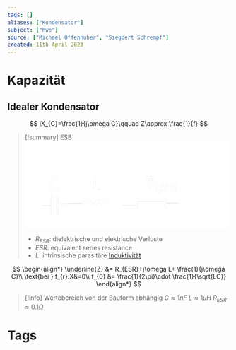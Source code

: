 ```yaml
---
tags: []
aliases: ["Kondensator"]
subject: ["hwe"]
source: ["Michael Offenhuber", "Siegbert Schrempf"]
created: 11th April 2023
---
```


# Kapazität
## Idealer Kondensator
$$
jX_{C}=\frac{1}{j\omega C}\qquad Z\approx \frac{1}{f}
$$
> [!summary] ESB
> ![500](assets/cap_esb.png)
> - $R_{ESR}$: dielektrische und elektrische Verluste
> - $ESR$: equivalent series resistance
> - $L$: intrinsische parasitäre [Induktivität](Induktivitäten.md)

$$
\begin{align*}
\underline{Z} &= R_{ESR}+j\omega L+ \frac{1}{j\omega C}\\
\text{bei } f_{r}:X&=0\\
f_{0} &= \frac{1}{2\pi}\cdot \frac{1}{\sqrt{LC}}
\end{align*}
$$
> [!info] Wertebereich von der Bauform abhängig
> $C\approx1nF$
> $L\approx1\mu H$
> $R_{ESR}\approx0.1\Omega$

# Tags